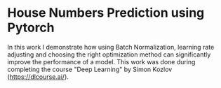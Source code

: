 # House Numbers Prediction using Pytorch
In this work I demonstrate how using Batch Normalization, learning rate adjusting and choosing the right optimization method can significantly improve the performance of a model. This work was done during completing the course "Deep Learning" by Simon Kozlov (https://dlcourse.ai/).
